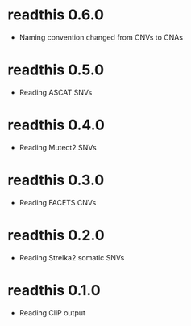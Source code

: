 # readthis 0.6.0
* Naming convention changed from CNVs to CNAs

# readthis 0.5.0
* Reading ASCAT SNVs

# readthis 0.4.0
* Reading Mutect2 SNVs

# readthis 0.3.0
* Reading FACETS CNVs

# readthis 0.2.0
* Reading Strelka2 somatic SNVs

# readthis 0.1.0
* Reading CliP output
